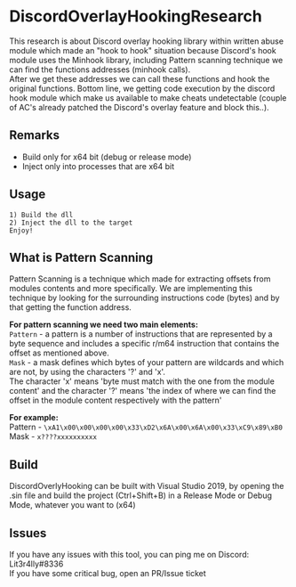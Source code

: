 # DiscordOverlayHookingResearch

This research is about Discord overlay hooking library within written abuse module which made an "hook to hook" situation because Discord's hook module uses the Minhook library, including Pattern scanning technique we can find the functions addresses (minhook calls).  
After we get these addresses we can call these functions and hook the original functions. 
Bottom line, we getting code execution by the discord hook module which make us available to make cheats undetectable (couple of AC's already patched the Discord's overlay feature and block this..).

## Remarks

- Build only for x64 bit (debug or release mode)
- Inject only into processes that are x64 bit

## Usage

```
1) Build the dll
2) Inject the dll to the target
Enjoy!
```

## What is Pattern Scanning

Pattern Scanning is a technique which made for extracting offsets from modules contents and more specifically.
We are implementing this technique by looking for the surrounding instructions code (bytes) and by that getting the function address.

**For pattern scanning we need two main elements:**  
`Pattern` - a pattern is a number of instructions that are represented by a byte sequence and includes a specific r/m64 instruction that contains the offset as mentioned above.  
`Mask` -  a mask defines which bytes of your pattern are wildcards and which are not, by using the characters '?' and 'x'.  
The character 'x' means 'byte must match with the one from the module content' and  the character '?' means 'the index of where we can find the offset in the module content respectively with the pattern'  

**For example:**  
Pattern - `\xA1\x00\x00\x00\x00\x33\xD2\x6A\x00\x6A\x00\x33\xC9\x89\xB0`  
Mask -  `x????xxxxxxxxxx`  

## Build

DiscordOverlyHooking can be built with Visual Studio 2019, by opening the .sin file and build the project (Ctrl+Shift+B) in a Release Mode or Debug Mode, whatever you want to (x64)

## Issues

If you have any issues with this tool, you can ping me on Discord: Lit3r4lly#8336  
If you have some critical bug, open an PR/Issue ticket